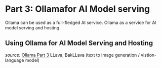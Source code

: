 # Part 3: Ollamafor AI Model serving 

Ollama can be used as a full-fledged AI service.
Ollama as a service for AI model serving and hosting.


## Using Ollama for AI Model Serving and Hosting


*source:* 
[Ollama Part 3](https://www.cohorte.co/blog/ollama-for-ai-model-serving)
LLava, BakLLava (text to image generation / vistion-language model)


